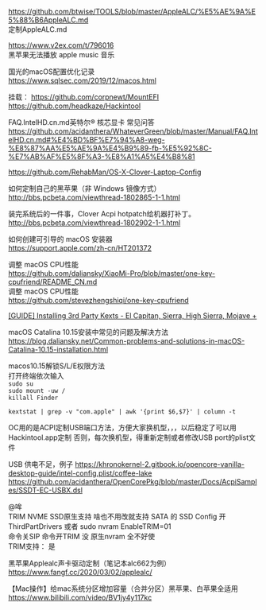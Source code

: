 https://github.com/btwise/TOOLS/blob/master/AppleALC/%E5%AE%9A%E5%88%B6AppleALC.md  
定制AppleALC.md

https://www.v2ex.com/t/796016  
黑苹果无法播放 apple music 音乐  

国光的macOS配置优化记录  
https://www.sqlsec.com/2019/12/macos.html



挂载： 
https://github.com/corpnewt/MountEFI  
https://github.com/headkaze/Hackintool  


FAQ.IntelHD.cn.md英特尔® 核芯显卡 常见问答
https://github.com/acidanthera/WhateverGreen/blob/master/Manual/FAQ.IntelHD.cn.md#%E4%BD%BF%E7%94%A8-weg-%E8%87%AA%E5%AE%9A%E4%B9%89-fb-%E5%92%8C-%E7%AB%AF%E5%8F%A3-%E8%A1%A5%E4%B8%81


https://github.com/RehabMan/OS-X-Clover-Laptop-Config  

如何定制自己的黑苹果（非 Windows 镜像方式）  
http://bbs.pcbeta.com/viewthread-1802865-1-1.html  

装完系统后的一件事，Clover Acpi hotpatch给机器打补丁。   
http://bbs.pcbeta.com/viewthread-1802902-1-1.html  

如何创建可引导的 macOS 安装器  
https://support.apple.com/zh-cn/HT201372  

调整 macOS CPU性能  
https://github.com/daliansky/XiaoMi-Pro/blob/master/one-key-cpufriend/README_CN.md  
调整 macOS CPU性能  
https://github.com/stevezhengshiqi/one-key-cpufriend  


[[GUIDE] Installing 3rd Party Kexts - El Capitan, Sierra, High Sierra, Mojave +](https://www.tonymacx86.com/threads/guide-installing-3rd-party-kexts-el-capitan-sierra-high-sierra-mojave.268964/)  


macOS Catalina 10.15安装中常见的问题及解决方法  
https://blog.daliansky.net/Common-problems-and-solutions-in-macOS-Catalina-10.15-installation.html  


macos10.15解锁S/L/E权限方法  
打开终端依次输入  
`sudo su`  
`sudo mount -uw /`  
`killall Finder`  
 
`kextstat | grep -v "com.apple" | awk '{print $6,$7}' | column -t`




OC用的是ACPI定制USB端口方法，方便大家换机型，，，以后稳定了可以用Hackintool.app定制
否则，每次换机型，得重新定制或者修改USB port的plist文件  


USB 供电不足，例子
https://khronokernel-2.gitbook.io/opencore-vanilla-desktop-guide/intel-config.plist/coffee-lake  
https://github.com/acidanthera/OpenCorePkg/blob/master/Docs/AcpiSamples/SSDT-EC-USBX.dsl

@哞  
TRIM NVME SSD原生支持 啥也不用改就支持  SATA 的 SSD Config 开 ThirdPartDrivers 或者  sudo nvram EnableTRIM=01  
命令关SIP 命令开TRIM 没 原生nvram 全不好使  
TRIM支持：	是  


黑苹果Applealc声卡驱动定制（笔记本alc662为例）  
https://www.fangf.cc/2020/03/02/applealc/  


【Mac操作】给mac系统分区增加容量（合并分区）黑苹果、白苹果全适用  
https://www.bilibili.com/video/BV1jy4y117kc  
